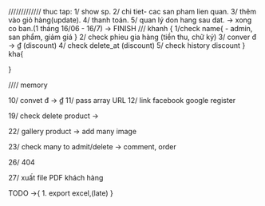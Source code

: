 /////////////
thuc tap:
1/ show sp.
2/ chi tiet- cac san pham lien quan.
3/ thêm vào giỏ hàng(update).
4/ thanh toán.
5/ quan lý don hang sau dat.
-> xong co ban.(1 tháng 16/06 - 16/7) -> FINISH
///
khanh {
1/check name{ - admin, san phẩm, giảm giá
}
2/ check phieu gia hàng (tiền thu, chữ ký)
3/ conver đ -> ₫ (discount)
4/ check delete_at (discount)
5/ check history discount
}
kha{

}

//// memory

10/ convet đ -> ₫
11/ pass array URL
12/ link facebook google register

19/ check delete product ->

22/ gallery product -> add many image

23/ check many to admit/delete -> comment, order

26/ 404

27/ xuất file PDF khách hàng

TODO ->{ 1. export excel,(late)
}
